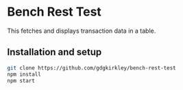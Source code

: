 # Bench Rest Test

This fetches and displays transaction data in a table.

## Installation and setup

```bash
git clone https://github.com/gdgkirkley/bench-rest-test
npm install
npm start
```
